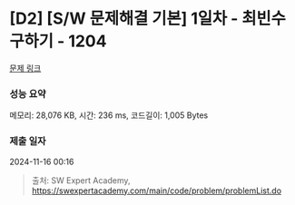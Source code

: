 # [D2] [S/W 문제해결 기본] 1일차 - 최빈수 구하기 - 1204 

[문제 링크](https://swexpertacademy.com/main/code/problem/problemDetail.do?contestProbId=AV13zo1KAAACFAYh) 

### 성능 요약

메모리: 28,076 KB, 시간: 236 ms, 코드길이: 1,005 Bytes

### 제출 일자

2024-11-16 00:16



> 출처: SW Expert Academy, https://swexpertacademy.com/main/code/problem/problemList.do